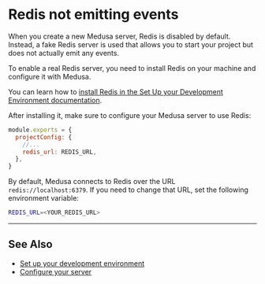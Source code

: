 # Redis not emitting events

When you create a new Medusa server, Redis is disabled by default. Instead, a fake Redis server is used that allows you to start your project but does not actually emit any events.

To enable a real Redis server, you need to install Redis on your machine and configure it with Medusa.

You can learn how to [install Redis in the Set Up your Development Environment documentation](../tutorial/0-set-up-your-development-environment.mdx#redis).

After installing it, make sure to configure your Medusa server to use Redis:

```jsx title=medusa-config.js
module.exports = {
  projectConfig: {
    //...
    redis_url: REDIS_URL,
  },
}
```

By default, Medusa connects to Redis over the URL `redis://localhost:6379`. If you need to change that URL, set the following environment variable:

```bash
REDIS_URL=<YOUR_REDIS_URL>
```

---

## See Also

- [Set up your development environment](../tutorial/0-set-up-your-development-environment.mdx)
- [Configure your server](../usage/configurations.md)

